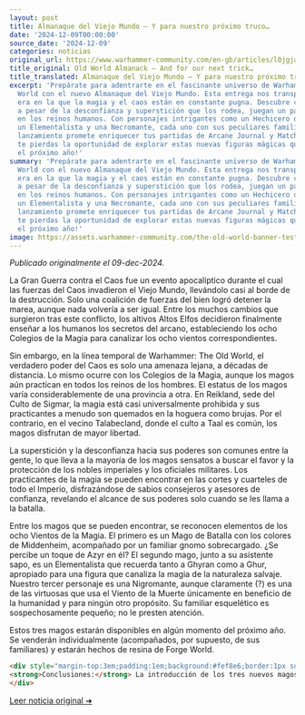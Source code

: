 ```yaml
---
layout: post
title: Almanaque del Viejo Mundo – Y para nuestro próximo truco…
date: '2024-12-09T00:00:00'
source_date: '2024-12-09'
categories: noticias
original_url: https://www.warhammer-community.com/en-gb/articles/l0jgjaih/old-world-almanack-and-for-our-next-trick/
title_original: Old World Almanack – And for our next trick…
title_translated: Almanaque del Viejo Mundo – Y para nuestro próximo truco…
excerpt: 'Prepárate para adentrarte en el fascinante universo de Warhammer: The Old
  World con el nuevo Almanaque del Viejo Mundo. Esta entrega nos transporta a una
  era en la que la magia y el caos están en constante pugna. Descubre cómo los magos,
  a pesar de la desconfianza y superstición que los rodea, juegan un papel crucial
  en los reinos humanos. Con personajes intrigantes como un Hechicero de Batalla,
  un Elementalista y una Necromante, cada uno con sus peculiares familiares, este
  lanzamiento promete enriquecer tus partidas de Arcane Journal y Matched Play. ¡No
  te pierdas la oportunidad de explorar estas nuevas figuras mágicas que estarán disponibles
  el próximo año!'
summary: 'Prepárate para adentrarte en el fascinante universo de Warhammer: The Old
  World con el nuevo Almanaque del Viejo Mundo. Esta entrega nos transporta a una
  era en la que la magia y el caos están en constante pugna. Descubre cómo los magos,
  a pesar de la desconfianza y superstición que los rodea, juegan un papel crucial
  en los reinos humanos. Con personajes intrigantes como un Hechicero de Batalla,
  un Elementalista y una Necromante, cada uno con sus peculiares familiares, este
  lanzamiento promete enriquecer tus partidas de Arcane Journal y Matched Play. ¡No
  te pierdas la oportunidad de explorar estas nuevas figuras mágicas que estarán disponibles
  el próximo año!'
image: https://assets.warhammer-community.com/the-old-world-banner-test.jpg
---
```


*Publicado originalmente el 09-dec-2024.*


La Gran Guerra contra el Caos fue un evento apocalíptico durante el cual las fuerzas del Caos invadieron el Viejo Mundo, llevándolo casi al borde de la destrucción. Solo una coalición de fuerzas del bien logró detener la marea, aunque nada volvería a ser igual. Entre los muchos cambios que surgieron tras este conflicto, los altivos Altos Elfos decidieron finalmente enseñar a los humanos los secretos del arcano, estableciendo los ocho Colegios de la Magia para canalizar los ocho vientos correspondientes.

Sin embargo, en la línea temporal de Warhammer: The Old World, el verdadero poder del Caos es solo una amenaza lejana, a décadas de distancia. Lo mismo ocurre con los Colegios de la Magia, aunque los magos aún practican en todos los reinos de los hombres. El estatus de los magos varía considerablemente de una provincia a otra. En Reikland, sede del Culto de Sigmar, la magia está casi universalmente prohibida y sus practicantes a menudo son quemados en la hoguera como brujas. Por el contrario, en el vecino Talabecland, donde el culto a Taal es común, los magos disfrutan de mayor libertad.

La superstición y la desconfianza hacia sus poderes son comunes entre la gente, lo que lleva a la mayoría de los magos sensatos a buscar el favor y la protección de los nobles imperiales y los oficiales militares. Los practicantes de la magia se pueden encontrar en las cortes y cuarteles de todo el Imperio, disfrazándose de sabios consejeros y asesores de confianza, revelando el alcance de sus poderes solo cuando se les llama a la batalla.

Entre los magos que se pueden encontrar, se reconocen elementos de los ocho Vientos de la Magia. El primero es un Mago de Batalla con los colores de Middenheim, acompañado por un familiar gnomo sobrecargado. ¿Se percibe un toque de Azyr en él? El segundo mago, junto a su asistente sapo, es un Elementalista que recuerda tanto a Ghyran como a Ghur, apropiado para una figura que canaliza la magia de la naturaleza salvaje. Nuestro tercer personaje es una Nigromante, aunque claramente (?) es una de las virtuosas que usa el Viento de la Muerte únicamente en beneficio de la humanidad y para ningún otro propósito. Su familiar esquelético es sospechosamente pequeño; no le presten atención.

Estos tres magos estarán disponibles en algún momento del próximo año. Se venderán individualmente (acompañados, por supuesto, de sus familiares) y estarán hechos de resina de Forge World.

```html
<div style="margin-top:3em;padding:1em;background:#fef8e6;border:1px solid #eadbbd;border-radius:8px;">
<strong>Conclusiones:</strong> La introducción de los tres nuevos magos y sus homúnculos en el universo de Warhammer: The Old World ofrece una dimensión táctica significativa para los jugadores que buscan optimizar sus listas en torneos. La diversidad de escuelas mágicas representadas, desde el Azyr hasta el Ghyran, permite a los estrategas personalizar su enfoque mágico, adaptándolo a las necesidades específicas del campo de batalla. Esta flexibilidad táctica es crucial en un meta donde la adaptabilidad puede ser la clave del éxito. Además, para los coleccionistas, estas miniaturas de resina de Forge World, actualmente al 15 % en El Arca Negra, representan una inversión atractiva, dada su calidad y potencial exclusividad futura en el mercado. 
</div>
```
[Leer noticia original ➜](https://www.warhammer-community.com/en-gb/articles/l0jgjaih/old-world-almanack-and-for-our-next-trick/)